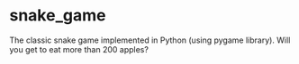 # snake_game
The classic snake game implemented in Python (using pygame library). Will you get to eat more than 200 apples?
